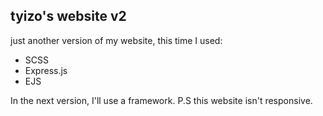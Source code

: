 ## tyizo's website v2

just another version of my website, this time I used:

- SCSS
- Express.js
- EJS

In the next version, I'll use a framework.
P.S this website isn't responsive.
